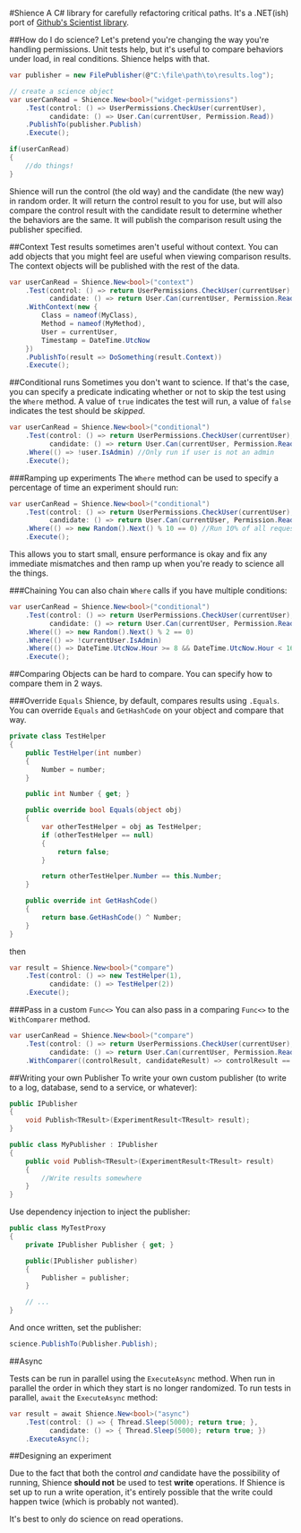 ﻿#Shience
A C# library for carefully refactoring critical paths. It's a .NET(ish) port of [Github's Scientist library](https://github.com/github/scientist).

##How do I do science?
Let's pretend you're changing the way you're handling permissions. Unit tests help, but it's useful to compare behaviors under load, in real conditions. Shience helps with that.

```csharp
var publisher = new FilePublisher(@"C:\file\path\to\results.log");

// create a science object
var userCanRead = Shience.New<bool>("widget-permissions")
    .Test(control: () => UserPermissions.CheckUser(currentUser), 
          candidate: () => User.Can(currentUser, Permission.Read))
    .PublishTo(publisher.Publish)
    .Execute();

if(userCanRead)
{
    //do things!
}
```

Shience will run the control (the old way) and the candidate (the new way) in random order. It will return the control result to you for use, but will also compare the control result with the candidate result to determine whether the behaviors are the same. It will publish the comparison result using the publisher specified.

##Context
Test results sometimes aren't useful without context. You can add objects that you might feel are useful when viewing comparison results. The context objects will be published with the rest of the data.

```csharp
var userCanRead = Shience.New<bool>("context")
    .Test(control: () => return UserPermissions.CheckUser(currentUser), 
          candidate: () => return User.Can(currentUser, Permission.Read))
    .WithContext(new { 
        Class = nameof(MyClass),
        Method = nameof(MyMethod),
        User = currentUser,  
        Timestamp = DateTime.UtcNow 
    })
    .PublishTo(result => DoSomething(result.Context))
    .Execute();
```

##Conditional runs
Sometimes you don't want to science. If that's the case, you can specify a predicate indicating whether or not to skip the test using the `Where` method. A value of `true` indicates the test will run, a value of `false` indicates the test should be *skipped*.

```csharp
var userCanRead = Shience.New<bool>("conditional")
    .Test(control: () => return UserPermissions.CheckUser(currentUser),
          candidate: () => return User.Can(currentUser, Permission.Read))
    .Where(() => !user.IsAdmin) //Only run if user is not an admin
    .Execute();
```

###Ramping up experiments
The `Where` method can be used to specify a percentage of time an experiment should run:

```csharp
var userCanRead = Shience.New<bool>("conditional")
    .Test(control: () => return UserPermissions.CheckUser(currentUser),
          candidate: () => return User.Can(currentUser, Permission.Read))
    .Where(() => new Random().Next() % 10 == 0) //Run 10% of all requests
    .Execute();
```

This allows you to start small, ensure performance is okay and fix any immediate mismatches and then ramp up when you're ready to science all the things.

###Chaining
You can also chain `Where` calls if you have multiple conditions:

```csharp
var userCanRead = Shience.New<bool>("conditional")
    .Test(control: () => return UserPermissions.CheckUser(currentUser),
          candidate: () => return User.Can(currentUser, Permission.Read))
    .Where(() => new Random().Next() % 2 == 0)
    .Where(() => !currentUser.IsAdmin)
    .Where(() => DateTime.UtcNow.Hour >= 8 && DateTime.UtcNow.Hour < 16) //Don't run at peak hours
    .Execute();
```

##Comparing
Objects can be hard to compare. You can specify how to compare them in 2 ways.

###Override `Equals`
Shience, by default, compares results using `.Equals`. You can override `Equals` and `GetHashCode` on your object and compare that way.

```csharp
private class TestHelper
{
    public TestHelper(int number)
    {
        Number = number;
    }

    public int Number { get; }

    public override bool Equals(object obj)
    {
        var otherTestHelper = obj as TestHelper;
        if (otherTestHelper == null)
        {
            return false;
        }

        return otherTestHelper.Number == this.Number;
    }

    public override int GetHashCode()
    {
        return base.GetHashCode() ^ Number;
    }
}
```

then

```csharp
var result = Shience.New<bool>("compare")
    .Test(control: () => new TestHelper(1),
          candidate: () => TestHelper(2))
    .Execute();
```

###Pass in a custom `Func<>`
You can also pass in a comparing `Func<>` to the `WithComparer` method.

```csharp
var userCanRead = Shience.New<bool>("compare")
    .Test(control: () => return UserPermissions.CheckUser(currentUser), 
          candidate: () => return User.Can(currentUser, Permission.Read))
    .WithComparer((controlResult, candidateResult) => controlResult == candidateResult);
```

##Writing your own Publisher
To write your own custom publisher (to write to a log, database, send to a service, or whatever):

```csharp
public IPublisher
{
    void Publish<TResult>(ExperimentResult<TResult> result);
}

public class MyPublisher : IPublisher
{
    public void Publish<TResult>(ExperimentResult<TResult> result)
    {
        //Write results somewhere
    }
}
```

Use dependency injection to inject the publisher: 

```csharp
public class MyTestProxy
{
    private IPublisher Publisher { get; }

    public(IPublisher publisher)
    {
        Publisher = publisher;
    }

    // ...
}
```

And once written, set the publisher:

```csharp
science.PublishTo(Publisher.Publish);
```

##Async

Tests can be run in parallel using the `ExecuteAsync` method. When run in parallel the order in which they start is no longer randomized. To run tests in parallel, `await` the `ExecuteAsync` method:

```csharp
var result = await Shience.New<bool>("async")
    .Test(control: () => { Thread.Sleep(5000); return true; },
          candidate: () => { Thread.Sleep(5000); return true; })
    .ExecuteAsync();
```

##Designing an experiment

Due to the fact that both the control *and* candidate have the possibility of running, Shience **should not** be used to test **write** operations. If Shience is set up to run a write operation, it's entirely possible that the write could happen twice (which is probably not wanted). 

It's best to only do science on read operations. 
